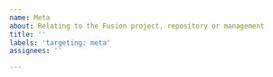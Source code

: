 ```yaml
---
name: Meta
about: Relating to the Fusion project, repository or management
title: ''
labels: 'targeting: meta'
assignees: ''

---
```




